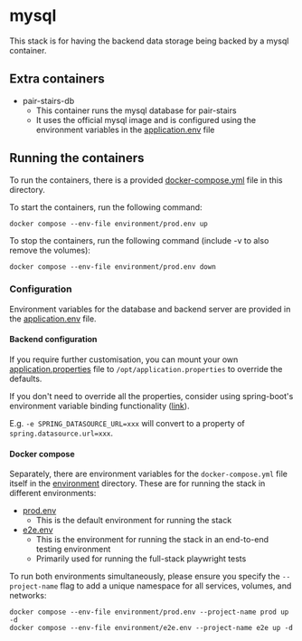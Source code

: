 # mysql

This stack is for having the backend data storage being backed by a mysql container.

## Extra containers
- pair-stairs-db
  - This container runs the mysql database for pair-stairs
  - It uses the official mysql image and is configured using the environment variables in the [application.env](./application.env) file

## Running the containers

To run the containers, there is a provided [docker-compose.yml](./docker-compose.yml) file in this directory.

To start the containers, run the following command:
```shell
docker compose --env-file environment/prod.env up
```

To stop the containers, run the following command (include -v to also remove the volumes):
```shell
docker compose --env-file environment/prod.env down
```

### Configuration

Environment variables for the database and backend server are provided in the [application.env](./application.env) file.

#### Backend configuration
If you require further customisation, you can mount your own [application.properties](/backend/src/main/resources/application.properties)
file to `/opt/application.properties` to override the defaults.

If you don't need to override all the properties, consider using spring-boot's environment 
variable binding functionality ([link](https://docs.spring.io/spring-boot/docs/current/reference/html/features.html#features.external-config.typesafe-configuration-properties.relaxed-binding.environment-variables)).

E.g. `-e SPRING_DATASOURCE_URL=xxx` will convert to a property of `spring.datasource.url=xxx`.

#### Docker compose
Separately, there are environment variables for the `docker-compose.yml` file itself in the [environment](./environment) directory.
These are for running the stack in different environments:
- [prod.env](./environment/prod.env)
  - This is the default environment for running the stack
- [e2e.env](./environment/e2e.env)
  - This is the environment for running the stack in an end-to-end testing environment
  - Primarily used for running the full-stack playwright tests

To run both environments simultaneously, please ensure you specify the `--project-name` flag to add a unique namespace for all services, volumes, and networks:
```shell
docker compose --env-file environment/prod.env --project-name prod up -d
docker compose --env-file environment/e2e.env --project-name e2e up -d
```